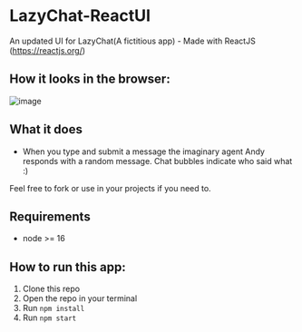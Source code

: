 # LazyChat-ReactUI
An updated UI for LazyChat(A fictitious app) - Made with ReactJS (https://reactjs.org/)
## How it looks in the browser:
![image](https://user-images.githubusercontent.com/74829200/159074244-a4941ff3-1033-4380-8621-8687be8e1c3d.png)

## What it does
- When you type and submit a message the imaginary agent Andy responds with a random message. Chat bubbles indicate who said what :)

Feel free to fork or use in your projects if you need to.

## Requirements
- node >= 16

## How to run this app:
1. Clone this repo
2. Open the repo in your terminal
3. Run `npm install`
4. Run `npm start`
